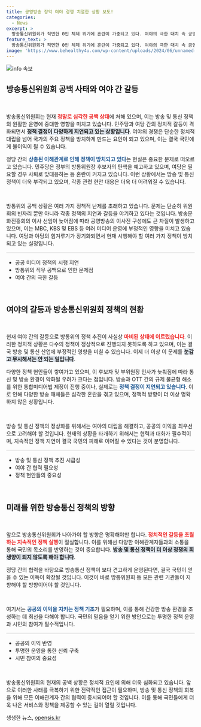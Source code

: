 ```yaml
---
title: 공영방송 장악 여야 경쟁 치열한 상황 보도!
categories:
  - News
excerpt: >
  방송통신위원회가 직면한 0인 체제 위기에 혼란이 가중되고 있다. 여야의 극한 대치 속 공영방송 이사진 선임이 지연되며 정책 공백 우려가 고조된다. 누가 사라지고 누가 올지, 정치적 파장에 귀추가 주목된다!
feature_text: >
  방송통신위원회가 직면한 0인 체제 위기에 혼란이 가중되고 있다. 여야의 극한 대치 속 공영방송 이사진 선임이 지연되며 정책 공백 우려가 고조된다. 누가 사라지고 누가 올지, 정치적 파장에 귀추가 주목된다!
image: 'https://www.behealthy4u.com/wp-content/uploads/2024/06/unnamed-file.png'
---
```


<p><img src="https://www.behealthy4u.com/wp-content/uploads/2024/06/unnamed-file.png" alt="info 속보" /></p>

<h2 data-ke-size="size26">방송통신위원회 공백 사태와 여야 간 갈등</h2>

<p data-ke-size="size16">&nbsp;</p>   

<p>방송통신위원회는 현재 <b><span style="color: #ee2323;">정말로 심각한 공백 상태</span></b>에 처해 있으며, 이는 방송 및 통신 정책의 원활한 운영에 중대한 영향을 미치고 있습니다. 민주당과 여당 간의 정치적 갈등이 격화되면서 <b><span style="background-color: #21538527;">정책 결정이 다양하게 지연되고 있는 상황입니다</span></b>. 여야의 경쟁은 단순한 정치적 대립을 넘어 국가의 주요 정책을 방치하게 만드는 요인이 되고 있으며, 이는 결국 국민에게 불이익이 될 수 있습니다. </p>

<p>정당 간의 <b><span style="color: #1a5490;">상충된 이해관계로 인해 정책이 방치되고 있다</span></b>는 현실은 중요한 문제로 떠오르고 있습니다. 민주당은 정부의 방통위원장 후보자의 탄핵을 예고하고 있으며, 여당은 필요할 경우 사퇴로 맞대응하는 등 혼란이 커지고 있습니다. 이런 상황에서는 방송 및 통신 정책이 더욱 부각되고 있으며, 각종 관련 현안 대응은 더욱 더 어려워질 수 있습니다.</p>

<p data-ke-size="size16">&nbsp;</p> 

<p>방통위의 공백 상황은 여러 가지 정책적 난제를 초래하고 있습니다. 문제는 단순히 위원회의 빈자리 뿐만 아니라 각종 정책의 지연과 갈등을 야기하고 있다는 것입니다. 방송문화진흥회의 이사 선임이 늦어짐에 따라 공영방송의 이사진 구성에도 큰 차질이 발생하고 있으며, 이는 MBC, KBS 및 EBS 등 여러 미디어 운영에 부정적인 영향을 미치고 있습니다. 여당과 야당의 힘겨루기가 장기화되면서 현재 시행해야 할 여러 가지 정책이 방치되고 있는 실정입니다.</p>

<hr style="height: 3px; border: none; background-color: #eaeaea;" />  

<ul>  
<li>공공 미디어 정책의 시행 지연</li>  
<li>방통위의 직무 공백으로 인한 문제점</li>  
<li>여야 간의 극한 갈등</li>  
</ul> 

<p data-ke-size="size16">&nbsp;</p> 

<h2 data-ke-size="size26">여야의 갈등과 방송통신위원회 정책의 현황</h2>

<p data-ke-size="size16">&nbsp;</p>   

<p>현재 여야 간의 갈등으로 방통위의 정책 추진이 사실상 <b><span style="color: #ee2323;">마비된 상태에 이르렀습니다</span></b>. 이러한 정치적 상황은 다수의 정책이 정상적으로 진행되지 못하도록 하고 있으며, 이는 결국 방송 및 통신 산업에 부정적인 영향을 미칠 수 있습니다. 이제 더 이상 이 문제를 <b><span style="background-color: #21538527;">눈감고 무시해서는 안 되는 일입니다</span></b>. </p>

<p>다양한 정책 현안들이 쌓여가고 있으며, 이 후보자 및 부위원장 인사가 늦춰짐에 따라 통신 및 방송 환경이 악화될 우려가 크다는 점입니다. 방송과 OTT 간의 규제 불균형 해소를 위한 통합미디어법 제정이 진행 중이나, 실제로는 <b><span style="color: #1a5490;">정책 결정이 지연되고 있습니다</span></b>. 이로 인해 다양한 방송 매체들은 심각한 혼란을 겪고 있으며, 정책적 방향이 더 이상 명확하지 않은 상황입니다.</p>

<p data-ke-size="size16">&nbsp;</p> 

<p>방송 및 통신 정책의 정상화를 위해서는 여야의 대립을 해결하고, 공공의 이익을 최우선으로 고려해야 할 것입니다. 현재의 상황을 타개하기 위해서는 협력과 대화가 필수적이며, 지속적인 정책 지연이 결국 국민의 피해로 이어질 수 있다는 것이 분명합니다.</p>

<hr style="height: 3px; border: none; background-color: #eaeaea;" />  

<ul>  
<li>방송 및 통신 정책 추진 시급성</li>  
<li>여야 간 협력 필요성</li>  
<li>정책 현안들의 중요성</li>  
</ul> 

<p data-ke-size="size16">&nbsp;</p> 

<h2 data-ke-size="size26">미래를 위한 방송통신 정책의 방향</h2>

<p data-ke-size="size16">&nbsp;</p>   

<p>앞으로 방송통신위원회가 나아가야 할 방향은 명확해야만 합니다. <b><span style="color: #ee2323;">정치적인 갈등을 초월하는 지속적인 정책 실행</span></b>이 절실합니다. 이를 위해선 다양한 이해관계자들과의 소통을 통해 국민의 목소리를 반영하는 것이 중요합니다. <b><span style="background-color: #21538527;">방송 및 통신 정책이 더 이상 정쟁의 희생양이 되지 않도록 해야 합니다</span></b>.</p>

<p>정당 간의 협력을 바탕으로 방송통신 정책이 보다 견고하게 운영된다면, 결국 국민이 얻을 수 있는 이득이 확장될 것입니다. 이것이 바로 방통위원회 등 모든 관련 기관들이 지향해야 할 방향이어야 할 것입니다. </p>

<p data-ke-size="size16">&nbsp;</p> 

<p>여기서는 <b><span style="color: #1a5490;">공공의 이익을 지키는 정책 기조</span></b>가 필요하며, 이를 통해 건강한 방송 환경을 조성하는 데 최선을 다해야 합니다. 국민의 믿음을 얻기 위한 방안으로는 투명한 정책 운영과 시민의 참여가 필수적입니다. </p>

<hr style="height: 3px; border: none; background-color: #eaeaea;" />  

<ul>  
<li>공공의 이익 반영</li>  
<li>투명한 운영을 통한 신뢰 구축</li>  
<li>시민 참여의 중요성</li>  
</ul> 

<p data-ke-size="size16">&nbsp;</p> 

<p>방송통신위원회의 현재의 공백 상황은 정치적 요인에 의해 더욱 심화되고 있습니다. 앞으로 이러한 사태를 극복하기 위한 전략적인 접근이 필요하며, 방송 및 통신 정책의 회복을 위해 모든 이해관계자 간의 협력이 중시되어야 할 것입니다. 이를 통해 국민들에게 더욱 나은 서비스와 정책을 제공할 수 있는 길이 열릴 것입니다.</p>
생생한 뉴스, <a href="https://opensis.kr" rel="dofollow">opensis.kr</a>


